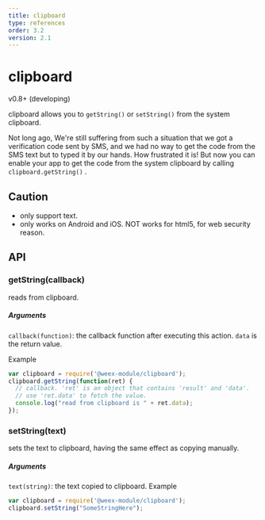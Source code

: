 ```yaml
---
title: clipboard
type: references
order: 3.2
version: 2.1
---
```


# clipboard
<span class="weex-version">v0.8+ (developing)</span>

clipboard allows you to `getString()` or `setString()` from the system clipboard.

Not long ago, We're still suffering from such a situation that we got a verification code sent by SMS, and we had no way to get the code from the SMS text but to typed it by our hands. How frustrated it is! But now you can enable your app to get the code from the system clipboard by calling  `clipboard.getString()` .

## Caution

* only support text.
* only works on Android and iOS. NOT works for html5, for web security reason.

## API

### getString(callback)

reads from clipboard.

##### Arguments

`callback(function)`: the callback function after executing this action. `data` is the return value.

Example

```js
var clipboard = require('@weex-module/clipboard');
clipboard.getString(function(ret) {
  // callback. 'ret' is an object that contains 'result' and 'data'.
  // use 'ret.data' to fetch the value.
  console.log("read from clipboard is " + ret.data);
});

```
### setString(text)

sets the text to clipboard, having the same effect as copying manually.

##### Arguments

`text(string)`: the text copied to clipboard.
Example

```js
var clipboard = require('@weex-module/clipboard');
clipboard.setString("SomeStringHere");
```
